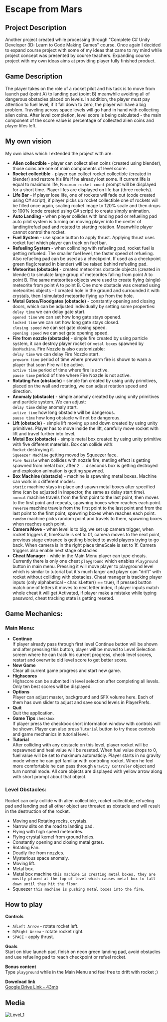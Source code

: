 # Escape from Mars
## Project Description
Another project created while processing through "Complete C# Unity Developer 3D: Learn to Code Making Games" course. Once again I decided to expand course project with some of my ideas that came to my mind while project concept was presented by course teachers. Expanding course project with my own ideas aims at providing player fully finished product.

## Game Description
The player takes on the role of a rocket pilot and his task is to move from launch pad (point A) to landing pad (point B) meanwhile avoiding all of dangerous obstacles placed on levels. In addition, the player must pay attention to fuel level, if it fall down to zero, the player will have a big problem. Traveling across space levels will go hand in hand with collecting alien coins. After level completion, level score is being calculated - the main component of the score value is percentage of collected alien coins and player lifes left.

## My own vision
My own ideas which I extended the project with are:
- **Alien collectible** - player can collect alien coins (created using blender), those coins are one of  main components of level score.
- **Rocket collectible** - player can collect rocket collectible (created in blender) and restore his life if he already lost some. If current life is equal to maximum life, `Maximum rocket count` prompt will be displayed for a short time. Player lifes are displayed on life bar (three rockets).
- **Life Bar** - if player lose life, one of rockets will fade out (code created using C# script), if player picks up rocket collectible one of rockets will be filled once again, scaling rocket image to 120% scale and then drops to 100% (code created using C# script) to create simply animation.
- **Auto Landing** - when player collides with landing pad or refueling pad auto pilot system is turning on moving player into the center of landing/refuel pad and rotated to starting rotation. Meanwhile player cannot control the rocket.
- **Fuel System** - use space button to apply thrust. Applying thrust uses rocket fuel which player can track on fuel bar.
- **Refueling System** - when collinding with refueling pad, rocket fuel is getting refueled. The smaller fuel level, the faster speed of refueling. Also refueling pad can be used as a checkpoint. If used as a checkpoint green flag(created in blender) will be raised behind refueling pad.
- **Meteorites (obstacle)** - created meteorites obstacle objects (created in blender) to simulate large group of meteorites falling from point A to point B. The same meteorites objects were used to create flying (single) meteorite from point A to point B. One more obstacle was created using meteorites objects - I created hole in the ground and surrounded it with crystals, then I simulated meteorite flying up from the hole.
- **Metal Gates/Floodgates (obstacle)** - constantly opening and closing doors, which can be adjusted  individually by setting some properties:
`delay time` we can delay gate start.  
`opened time` we can set how long gate stays opened.  
`locked time` we can set how long gate stays closed.  
`closing speed` we can set gate closing speed.  
`opening speed` we can set gate opening speed.  
- **Fire from nozzle (obstacle)** - simple fire created by using particle system, it can destroy player rocket or `metal boxes` spawned by `BoxMachine`. Fire Nozzle is also customizable:  
`delay time` we can delay Fire Nozzle start.  
`prewarm time` period of time where prewarm fire is shown to warn a player that soon Fire will be active.  
`active time` period of time where fire is active.  
`pause time` period of time where Fire Nozzle is not active.  
- **Rotating Fan (obstacle)** - simple fan created by using unity primitives, placed on the wall and rotating, we can adjust rotation speed and direction.
- **Anomaly (obstacle)** - simple anomaly created by using unity primitives and particle system. We can adjust:  
`delay time` delay anomaly start.  
`active time` how long obstacle will be dangerous.  
`pause time` how long obstacle will not be dangerous.  
- **Lift (obstacle)** - simple lift moving up and down created by using unity primitives. Player has to move inside the lift, carefully move rocket with lift and travel further into level.
- **Metal Box (obstacle)** - simple metal box created by using unity primitive with five different materials. Box can collide with:  
`Rocket` destroying it.  
`Squeezer Machine` getting moved by Squeezer face.  
`Fire Nozzle` when collides with nozzle fire, metling effect is getting spawned from metal box, after `2 - 4` seconds box is getting destroyed and explosion animation is getting spawned.  
- **Box Machine (obstacle)** - machine is spawning metal boxes. Machine can work in `4` different modes:  
`static` machine stays in place and spawn metal boxes after specified time (can be adjusted in inspector, the same as delay start time).  
`normal` machine travels from the first point to the last point, then moves to the first point and repeats, spawning boxes when reaches each point.  
`reverse` machine travels from the first point to the last point and from the last point to the first point, spawning boxes when reaches each point.  
`random` machine picks random point and travels to them, spawning boxes when reaches each point.  
- **Camera Move** - when level is to big, we set up camera trigger, when rocket triggers it, timeScale is set to 0f, camera moves to the next point, previous stage entrance is getting blocked to avoid players trying to go back. When camera is in the right place timeScale is set to 1f. Camera triggers also enable next stage obstacles.
- **Cheat Manager** - while in the Main Menu player can type cheats. Currently there is only one cheat `playground` which enables `Playground` button in main menu. Pressing it will move player to playground level which is similar to tutorial but it's much larger and player can "drift" with rocket without colliding with obstacles. Cheat manager is tracking player inputs (only alphabetical - char.isLetter() == true), if pressed button match one of letters it moves to next letter index, if player inputs match whole cheat it will get Activated, if player make a mistake while typing password, cheat tracking state is getting reseted.

## Game Mechanics:
### Main Menu:
- **Continue** <br/>If player already pass through first level Continue button will be shown and after pressing this button, player will be moved to Level Selection screen where he can track his current progress, check level scores, restart and overwrite old level score to get better score.
- **New Game** <br/>Clear all current game progress and start new game.
- **Highscores** <br/>Highscore can be submited in level selection after completing all levels. Only ten best scores will be displayed.
- **Options** <br/>Player can adjust master, background and SFX volume here. Each of them has own slider to adjust and save sound levels in PlayerPrefs.
- **Quit** <br/>Quit the application.
- **Game Tips** `checkbox` <br/>If player press the checkbox short information window with controls will be shown. Player can also press `Tutorial` button to try those controls and game mechanics in tutorial level.
- **Tutorial** <br/>After colliding with any obstacle on this level, player rocket will be repsawned and heal value will be reseted. When fuel value drops to 0, fuel value will be set to maximum automaticly. Player starts in no gravity mode where he can get familiar with controling rocket. When he feel more comfortable he can pass through `Gravity Controler` object and turn normal mode. All core objects are displayed with yellow arrow along with short prompt about that object.

### Level Obstacles:
Rocket can only collide with alien collectible, rocket collectible, refueling pad and landing pad all other object are threated as obstacle and will result in the destruction of the rocket.
- Moving and Rotating rocks, crystals.
- Narrow slits on the road to landing pad.
- Flying with high speed meteorites.
- Flying crystal kernel from ground holes.
- Constantly opening and closing metal gates.
- Rotating Fan.
- Deadly fire from nozzles.
- Mysterious space anomaly.
- Moving lift.
- Metal box.
- Metal box machine `this machine is creating metal boxes, they are mostly placed at the top of level which causes metal box to fall down until they hit the floor`.
- Squeezer `this machine is pushing metal boxes into the fire`.

## How to play
**Controls**  
- `A`/`Left Arrow` - rotate rocket left.
- `D`/`Right Arrow` - rotate rocket right.
- `SPACE` - apply thrust.

**Goals**  
Start on blue launch pad, finish on neon green landing pad, avoid obstacles and use refueling pad to reach checkpoint or refuel rocket.

**Bonus content**  
Type `playground` while in the Main Menu and feel free to drift with rocket ;)

**Download link**  
[Google Drive Link - 43mb](https://drive.google.com/file/d/1TThNM27XUOhR8cmaTDqUnIUag9OExyA2/view?usp=sharing)

## Media
![Level_1](https://imgur.com/7oT7VcY)

